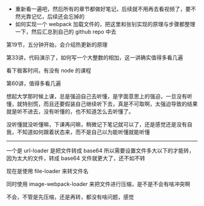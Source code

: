 - 重新看一遍吧，然后所有的章节都做好笔记，后续就不用再去看视频了，要不然光靠记忆，后续还会忘掉的
- 如何实现一个 webpack 加载文件的，把这里和张钊实现的原理与步骤都整理一下，然后汇总到自己的 github repo 中去

第19节，五分钟开始，会介绍热更新的原理

第33讲，代码演示了，如何写一个大整数的相加，这一讲确实值得多看几遍

看下极客时间，有没有 node 的课程

第60讲，值得多看几遍



想起大学那时候上课，总是强迫自己去听懂，是字面意思上的强迫，一旦没有听懂，就特别慌，而且还要假装自己继续听下去，真是不可取啊，太强迫导致的结果就是听不进去，没有听懂的，也不知道怎么去听懂了。

没听懂就没听懂嘛，下课再问嘛，稍微记下笔记就可以了，还是感觉还是没有自我，不知道如何跟着状态来，而不是自己以为能听懂就能听懂

---

一个是 url-loader 是把文件转成 base64 所以需要设置文件多大以下的才能转，因为太大的文件，转成 base64 文件就更大了，还不如不转

现在是使用 file-loader 来转文件名

同时使用 image-webpack-loader 来把文件进行压缩，是不是不会有啥冲突啊

不会，不管是先压缩，还是再转，都没有啥问题，感觉



